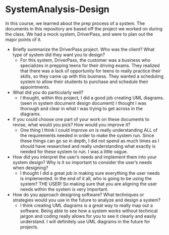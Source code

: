 # SystemAnalysis-Design
In this course, we learned about the prep process of a system.  The documents in this repository are based off the project we worked on during the class.  We had a mock system, DriverPass, and were to plan out the major points of it.

- Briefly summarize the DriverPass project. Who was the client? What type of system did they want you to design?
  - For this system, DriverPass, the customer was a business who specializes in prepping teens for their driving exams.  They realized that there was a lack of opportunity for teens to really practice their skills, so they came up with this business.  They wanted a     scheduling system to allow their students to purchase and schedule their appointments.
- What did you do particularly well?
  - I thought, within this project, I did a good job creating UML diagrams. (seen in system document design document) I thought I was thorough and clear in what I was trying to get across in the diagrams.
- If you could choose one part of your work on these documents to revise, what would you pick? How would you improve it?
  - One thing I think I could improve on is really understanding ALL of the requirements needed in order to make the system run.  Since these things can go so in depth, I did not spend as much times as I should have researched and really understanding what exactly is needed for these system to run.  I was a little vague.
- How did you interpret the user’s needs and implement them into your system design? Why is it so important to consider the user’s needs when designing?
  - I thought I did a great job in making sure everything the user needs is implemented.  In the end of it all, who is going to be using the system? THE USER!  So making sure that you are aligning the user needs within the system is very important.
- How do you approach designing software? What techniques or strategies would you use in the future to analyze and design a system?
  - I think creating UML diagrams is a great way to really map out a software.  Being able to see how a system works without technical jargon and coding really allows for you to see it clearly and easily understand.  I will definitely use UML diagrams in the future for projects.
